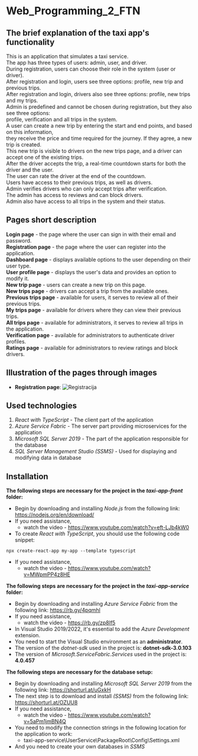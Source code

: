# Web_Programming_2_FTN

## The brief explanation of the taxi app's functionality
This is an application that simulates a taxi service.<br/>
The app has three types of users: admin, user, and driver.<br/>
During registration, users can choose their role in the system (user or driver).<br/>
After registration and login, users see three options: profile, new trip and previous trips.<br/>
After registration and login, drivers also see three options: profile, new trips and my trips.<br/>
Admin is predefined and cannot be chosen during registration, but they also see three options:<br/>
profile, verification and all trips in the system.<br/>
A user can create a new trip by entering the start and end points, and based on this information,<br/>
they receive the price and time required for the journey. If they agree, a new trip is created.<br/>
This new trip is visible to drivers on the new trips page, and a driver can accept one of the existing trips.<br/>
After the driver accepts the trip, a real-time countdown starts for both the driver and the user.<br/>
The user can rate the driver at the end of the countdown.<br/>
Users have access to their previous trips, as well as drivers.<br/>
Admin verifies drivers who can only accept trips after verification.<br/>
The admin has access to reviews and can block drivers.<br/>
Admin also have access to all trips in the system and their status.

## Pages short description
**Login page** - the page where the user can sign in with their email and password.<br/>
**Registration page** - the page where the user can register into the application.<br/>
**Dashboard page** - displays available options to the user depending on their user type.<br/>
**User profile page** - displays the user's data and provides an option to modify it.<br/>
**New trip page** - users can create a new trip on this page.<br/>
**New trips page** - drivers can accept a trip from the available ones.<br/>
**Previous trips page** - available for users, it serves to review all of their previous trips.<br/>
**My trips page** - available for drivers where they can view their previous trips.<br/>
**All trips page** - available for administrators, it serves to review all trips in the application.<br/>
**Verification page** - available for administrators to authenticate driver profiles.<br/>
**Ratings page** - available for administrators to review ratings and block drivers.

## Illustration of the pages through images
* **Registration page**:
![Registracija](https://github.com/TojzanKristian/Web_Programming_2_FTN/assets/116062572/c98069f7-a5e4-4644-887f-9e76a4aebb9f)


## Used technologies
1. _React with TypeScript_ - The client part of the application
2. _Azure Service Fabric_ - The server part providing microservices for the application
3. _Microsoft SQL Server 2019_ - The part of the application responsible for the database
4. _SQL Server Management Studio (SSMS)_ - Used for displaying and modifying data in database

## Installation
**The following steps are necessary for the project in the _taxi-app-front_ folder:**
* Begin by downloading and installing _Node.js_ from the following link: https://nodejs.org/en/download/
* If you need assistance,
    * watch the video - https://www.youtube.com/watch?v=eft-LJb4kW0
* To create _React with TypeScript_, you should use the following code snippet:
```
npx create-react-app my-app --template typescript
```
* If you need assistance,
    * watch the video - https://www.youtube.com/watch?v=MWpmPP4z8HE

**The following steps are necessary for the project in the _taxi-app-service_ folder:**
* Begin by downloading and installing _Azure Service Fabric_ from the following link: https://rb.gy/4pqmhl
* If you need assistance,
    * watch the video - https://rb.gy/zp8lf5
* In Visual Studio 2019/2022, it's essential to add the _Azure Development_ extension.
* You need to start the Visual Studio environment as an **administrator**.
* The version of the _dotnet-sdk_ used in the project is: **dotnet-sdk-3.0.103**
* The version of _Microsoft.ServiceFabric.Services_ used in the project is: **4.0.457**

**The following steps are necessary for the database setup:**
* Begin by downloading and installing _Microsoft SQL Server 2019_ from the following link: https://shorturl.at/uGxkH
* The next step is to download and install _(SSMS)_ from the following link: https://shorturl.at/OZUU8
* If you need assistance,
    * watch the video - https://www.youtube.com/watch?v=5aPm1jmBN4Q
* You need to modify the connection strings in the following location for the application to work:
    * taxi-app-service\UserService\PackageRoot\Config\Settings.xml
* And you need to create your own databases in _SSMS_